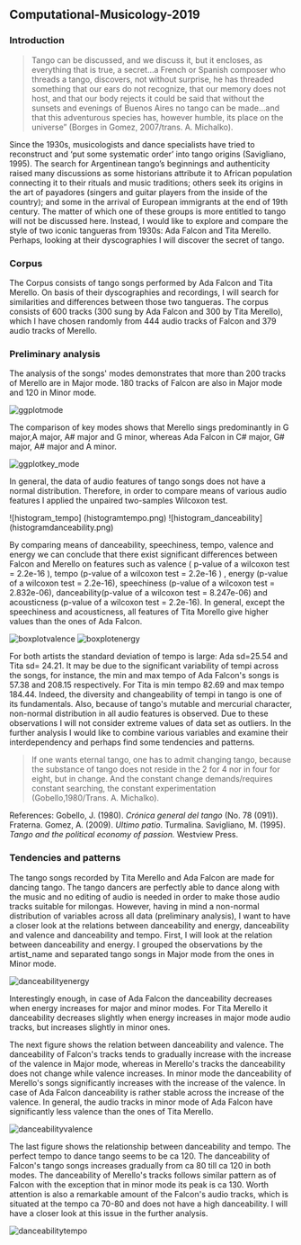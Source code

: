 ## Computational-Musicology-2019

### Introduction

>Tango can be discussed, and we discuss it, but it encloses, as everything that is true, a secret…a French or Spanish composer who threads a tango, discovers, not without surprise, he has threaded something that our ears do not recognize, that our memory does not host, and that our body rejects it could be said that without the sunsets and evenings of Buenos Aires no tango can be made…and that this adventurous species has, however humble, its place on the universe” (Borges in Gomez, 2007/trans. A. Michalko).


Since the 1930s, musicologists and dance specialists have tried to reconstruct and ‘put some systematic order’ into tango origins (Savigliano, 1995). The search for Argentinean tango’s beginnings and authenticity raised many discussions as some historians attribute it to African population connecting it to their rituals and music traditions; others seek its origins in the art of payadores (singers and guitar players from the inside of the country); and some in the arrival of European immigrants at the end of 19th century. The matter of which one of these groups is more entitled to tango will not be discussed here. Instead, I would like to explore and compare the style of two iconic tangueras from 1930s: Ada Falcon and Tita Merello. Perhaps, looking at their dyscographies I will discover the secret of tango. 


### Corpus 
The Corpus consists of tango songs performed by Ada Falcon and Tita Merello. On basis of their dyscographies and recordings, I will search for similarities and differences between those two tangueras. The corpus consists of 600 tracks (300 sung by Ada Falcon and 300 by Tita Merello), which I have chosen randomly from 444 audio tracks of Falcon and 379 audio tracks of Merello. 

### Preliminary analysis 


The analysis of the songs' modes demonstrates that more than 200 tracks of Merello are in Major mode. 180 tracks of Falcon are also in Major mode and 120 in Minor mode.  

![ggplotmode](dobrymodegeombar.png)


The comparison of key modes shows that Merello sings predominantly in G major,A major, A# major and G minor, whereas Ada Falcon in C# major, G# major, A# major and A minor. 


![ggplotkey_mode](ggplotkey_mode.png)


In general, the data of audio features of tango songs does not have a normal distribution. Therefore, in order to compare means of various audio features I applied the unpaired two-samples Wilcoxon test. 

![histogram_tempo] (histogramtempo.png)
![histogram_danceability] (histogramdanceability.png)


By comparing means of danceability, speechiness, tempo, valence and energy we can conclude that there exist significant differences between Falcon and Merello on features such as valence ( p-value of a wilcoxon test = 2.2e-16 ), tempo (p-value of a wilcoxon test = 2.2e-16 ) , energy (p-value of a wilcoxon test = 2.2e-16), speechiness (p-value of a wilcoxon test = 2.832e-06), danceability(p-value of a wilcoxon test = 8.247e-06) and acousticness (p-value of a wilcoxon test = 2.2e-16). In general, except the speechiness and acousticness, all features of Tita Morello give higher values than the ones of Ada Falcon. 

![boxplotvalence](ggboxplotvalence.png)
![boxplotenergy](ggboxplotenergy.png)


For both artists the standard deviation of tempo is large: Ada sd=25.54 and Tita sd= 24.21. It may be due to the significant variability of tempi across the songs, for instance, the min and max tempo of Ada Falcon's songs is 57.38 and 208.15 respectively. For Tita is min tempo 82.69 and max tempo 184.44. Indeed, the diversity and changeability of tempi in tango is one of its fundamentals. Also, because of tango's mutable and mercurial character, non-normal distribution in all audio features is observed. Due to these observations I will not consider extreme values of data set as outliers.
In the further analysis I would like to combine various variables and examine their interdependency and perhaps find some tendencies and patterns. 

>If one wants eternal tango, one has to admit changing tango, because the substance of tango does not reside in the 2 for 4 nor in four for eight, but in change. And the constant change demands/requires constant searching, the constant experimentation (Gobello,1980/Trans. A. Michalko).

References: 
Gobello, J. (1980). *Crónica general del tango* (No. 78 (091)). Fraterna.
Gomez, A. (2009). *Ultimo patio*. Turmalina.
Savigliano, M. (1995). *Tango and the political economy of passion.* Westview Press.

### Tendencies and patterns

The tango songs recorded by Tita Merello and Ada Falcon are made for dancing tango. The tango dancers are perfectly able to dance along with the music and no editing of audio is needed in order to make those audio tracks suitable for milongas. However, having in mind a non-normal distribution of variables across all data (preliminary analysis), I want to have a closer look at the relations between danceability and energy, danceability and valence and danceability and tempo. 
First, I will look at the relation between danceability and energy. I grouped the observations by the artist_name and separated tango songs in Major mode from the ones in Minor mode. 

![danceabilityenergy](ostatnidanceabilityenergy.png)

Interestingly enough, in case of Ada Falcon the danceability decreases when energy increases for major and minor modes. For Tita Merello it danceability decreases slightly when energy increases in  major mode audio tracks, but increases slightly in minor ones.

The next figure shows the relation between danceability and valence. The danceability of Falcon's tracks tends to gradually increase with the increase of the valence in Major mode, whereas in Merello's tracks the danceability does not change while valence increases. In minor mode the danceability of Merello's songs significantly increases with the increase of the valence. In case of Ada Falcon danceability is rather stable across the increase of the valence. In general, the audio tracks in minor mode of Ada Falcon have significantly less valence than the ones of Tita Merello.   

![danceabilityvalence](ostatnidanceabilityvalence.png)


The last figure shows the relationship between danceability and tempo. The perfect tempo to dance tango seems to be ca 120. The danceability of Falcon's tango songs increases gradually from ca 80 till ca 120 in both modes. The danceability of Merello's tracks follows similar pattern as of Falcon with the exception that in minor mode its peak is ca 130. Worth attention is also a remarkable amount of the Falcon's audio tracks, which is situated at the tempo ca 70-80 and does not have a high danceability. I will have a closer look at this issue in the further analysis.         

![danceabilitytempo](danceabilitytempo.png)
